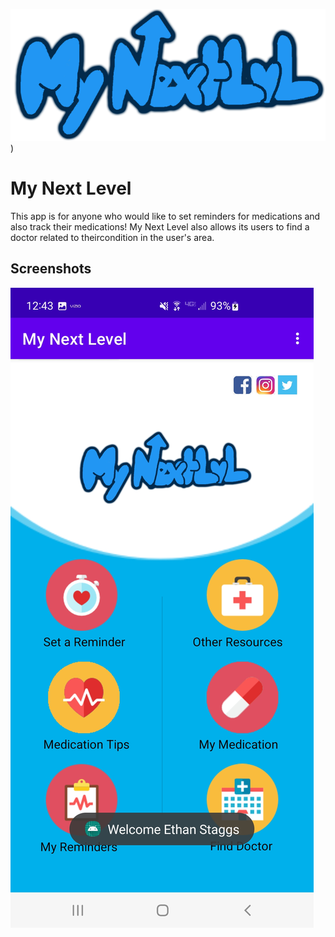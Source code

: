 
![Logo](https://github.com/Ethan-Staggs/My-Next-Level/blob/master/app/src/main/res/drawable/mynextlvldrawingcashmere.png?raw=true))


# My Next Level

This app is for anyone who would like to set reminders for medications and also track their 
medications! My Next Level also allows its users to find a doctor related to theircondition
in the user's area.


## Screenshots

![App Screenshot](https://github.com/Ethan-Staggs/My-Next-Level/blob/master/app/src/main/res/drawable/sc1.jpg?raw=true=450x300)

